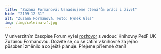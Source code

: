 ```yaml
---
title: "Zuzana Formanová: Usnadňujeme čtenářům práci i život"
hide: "2199-12-31"
alt: "Zuzana Formanová. Foto: Hynek Glos"
img: /img/celetna-zf.jpg
---
```


V univerzitním časopise Forum vyšel
[rozhovor](https://www.ukforum.cz/rubriky/academia/8383-zuzana-formanova-usnadnujeme-ctenarum-praci-i-zivot)
s vedoucí Knihovny PedF UK Zuzanou Formanovou. Dozvíte se, co se zatím v
knihovně za jejího působení změnilo a co ještě plánuje. Přejeme příjemné čtení!
